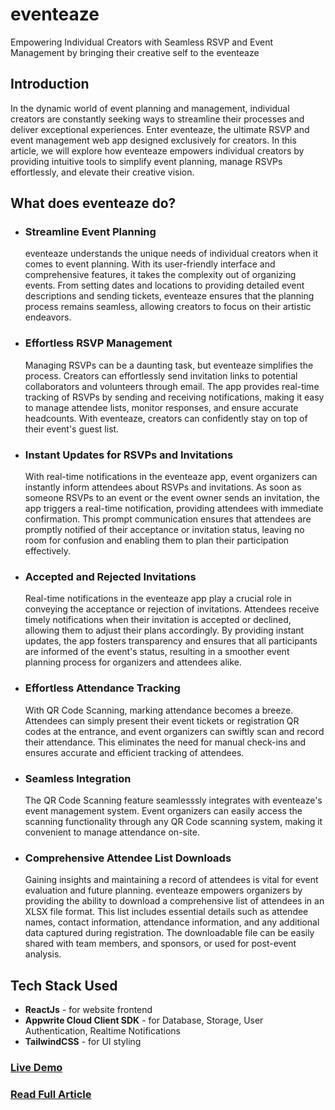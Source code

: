 # eventeaze
Empowering Individual Creators with Seamless RSVP and Event Management by bringing their creative self to the eventeaze

## Introduction
In the dynamic world of event planning and management, individual creators are constantly seeking ways to streamline their processes and deliver exceptional experiences. Enter eventeaze, the ultimate RSVP and event management web app designed exclusively for creators. In this article, we will explore how eventeaze empowers individual creators by providing intuitive tools to simplify event planning, manage RSVPs effortlessly, and elevate their creative vision.

## What does eventeaze do?
- ### Streamline Event Planning
    eventeaze understands the unique needs of individual creators when it comes to event planning. With its user-friendly interface and comprehensive features, it takes the complexity out of organizing events. From setting dates and locations to providing detailed event descriptions and sending tickets, eventeaze ensures that the planning process remains seamless, allowing creators to focus on their artistic endeavors.

- ### Effortless RSVP Management
    Managing RSVPs can be a daunting task, but eventeaze simplifies the process. Creators can effortlessly send invitation links to potential collaborators and volunteers through email. The app provides real-time tracking of RSVPs by sending and receiving notifications, making it easy to manage attendee lists, monitor responses, and ensure accurate headcounts. With eventeaze, creators can confidently stay on top of their event's guest list.

- ### Instant Updates for RSVPs and Invitations
    With real-time notifications in the eventeaze app, event organizers can instantly inform attendees about RSVPs and invitations. As soon as someone RSVPs to an event or the event owner sends an invitation, the app triggers a real-time notification, providing attendees with immediate confirmation. This prompt communication ensures that attendees are promptly notified of their acceptance or invitation status, leaving no room for confusion and enabling them to plan their participation effectively.

- ### Accepted and Rejected Invitations
    Real-time notifications in the eventeaze app play a crucial role in conveying the acceptance or rejection of invitations. Attendees receive timely notifications when their invitation is accepted or declined, allowing them to adjust their plans accordingly. By providing instant updates, the app fosters transparency and ensures that all participants are informed of the event's status, resulting in a smoother event planning process for organizers and attendees alike.

- ### Effortless Attendance Tracking
    With QR Code Scanning, marking attendance becomes a breeze. Attendees can simply present their event tickets or registration QR codes at the entrance, and event organizers can swiftly scan and record their attendance. This eliminates the need for manual check-ins and ensures accurate and efficient tracking of attendees.

- ### Seamless Integration
    The QR Code Scanning feature seamlesssly integrates with eventeaze's event management system. Event organizers can easily access the scanning functionality through any QR Code scanning system, making it convenient to manage attendance on-site.

- ### Comprehensive Attendee List Downloads
    Gaining insights and maintaining a record of attendees is vital for event evaluation and future planning. eventeaze empowers organizers by providing the ability to download a comprehensive list of attendees in an XLSX file format. This list includes essential details such as attendee names, contact information, attendance information, and any additional data captured during registration. The downloadable file can be easily shared with team members, and sponsors, or used for post-event analysis.

## Tech Stack Used
- **ReactJs** - for website frontend
- **Appwrite Cloud Client SDK** - for Database, Storage, User Authentication, Realtime Notifications
- **TailwindCSS** - for UI styling

### [Live Demo](https://spot-light-appwrite.vercel.app)
### [Read Full Article](https://pranaygoel.hashnode.dev/eventeaze)
